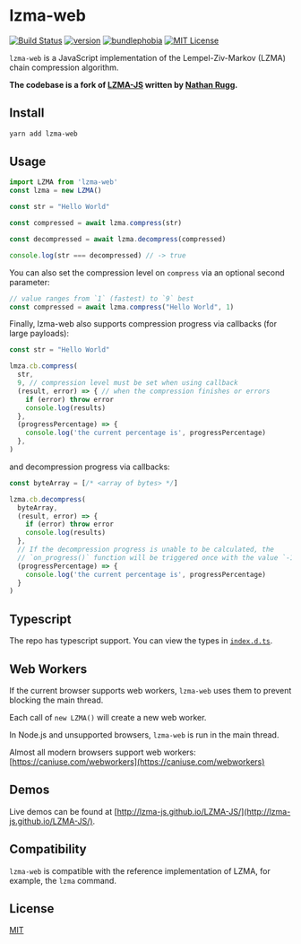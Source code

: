 # lzma-web

[![Build Status][build-badge]][build]
[![version][version-badge]][package]
[![bundlephobia][bundlephobia-badge]][bundlephobia]
[![MIT License][license-badge]][license]

`lzma-web` is a JavaScript implementation of the Lempel-Ziv-Markov (LZMA) chain compression algorithm.

**The codebase is a fork of [LZMA-JS](https://github.com/nmrugg/LZMA-JS) written by [Nathan Rugg](https://github.com/nmrugg).**

## Install

```sh
yarn add lzma-web
```

## Usage

```js
import LZMA from 'lzma-web'
const lzma = new LZMA()

const str = "Hello World"

const compressed = await lzma.compress(str)

const decompressed = await lzma.decompress(compressed)

console.log(str === decompressed) // -> true
```

You can also set the compression level on `compress` via an optional second parameter:

```js
// value ranges from `1` (fastest) to `9` best
const compressed = await lzma.compress("Hello World", 1)
```

Finally, lzma-web also supports compression progress via callbacks (for large payloads):

```js
const str = "Hello World"

lmza.cb.compress(
  str, 
  9, // compression level must be set when using callback
  (result, error) => { // when the compression finishes or errors
    if (error) throw error
    console.log(results)
  },
  (progressPercentage) => {
    console.log('the current percentage is', progressPercentage)
  },
)
```

and decompression progress via callbacks:

```js
const byteArray = [/* <array of bytes> */]

lzma.cb.decompress(
  byteArray,
  (result, error) => {
    if (error) throw error
    console.log(results)
  },
  // If the decompression progress is unable to be calculated, the 
  // `on_progress()` function will be triggered once with the value `-1`.
  (progressPercentage) => {
    console.log('the current percentage is', progressPercentage)
  }
)
```

## Typescript

The repo has typescript support. You can view the types in [`index.d.ts`](https://github.com/biw/lzma-web/blob/main/index.d.ts).

## Web Workers

If the current browser supports web workers, `lzma-web` uses them to prevent blocking the main thread.

Each call of `new LZMA()` will create a new web worker.

In Node.js and unsupported browsers, `lzma-web` is run in the main thread.

Almost all modern browsers support web workers: [https://caniuse.com/webworkers](https://caniuse.com/webworkers)

## Demos

Live demos can be found at [http://lzma-js.github.io/LZMA-JS/](http://lzma-js.github.io/LZMA-JS/).

## Compatibility

`lzma-web` is compatible with the reference implementation of LZMA, for example, the `lzma` command.

## License

[MIT](https://github.com/biw/lzma-web/blob/main/LICENSE)

[build-badge]: https://img.shields.io/circleci/build/github/biw/lzma-web.svg?style=flat-square
[build]: https://app.circleci.com/pipelines/github/biw/lzma-web
[version-badge]: https://img.shields.io/npm/v/lzma-web.svg?style=flat-square
[package]: https://www.npmjs.com/package/lzma-web
[license-badge]: https://img.shields.io/npm/l/lzma-web.svg?style=flat-square
[license]: https://github.com/biw/lzma-web/blob/master/LICENSE
[bundlephobia]: https://bundlephobia.com/result?p=lzma-web
[bundlephobia-badge]: https://img.shields.io/bundlephobia/minzip/lzma-web@latest?style=flat-square
